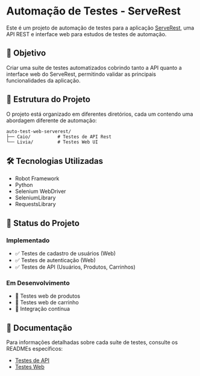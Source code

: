 # Automação de Testes - ServeRest

Este é um projeto de automação de testes para a aplicação [ServeRest](https://front.serverest.dev/), uma API REST e interface web para estudos de testes de automação.

## 🚀 Objetivo

Criar uma suíte de testes automatizados cobrindo tanto a API quanto a interface web do ServeRest, permitindo validar as principais funcionalidades da aplicação.

## 📂 Estrutura do Projeto

O projeto está organizado em diferentes diretórios, cada um contendo uma abordagem diferente de automação:

```
auto-test-web-serverest/
├── Caio/          # Testes de API Rest
└── Livia/         # Testes Web UI
```

## 🛠️ Tecnologias Utilizadas

- Robot Framework
- Python
- Selenium WebDriver
- SeleniumLibrary
- RequestsLibrary

## 📌 Status do Projeto

### Implementado
- ✅ Testes de cadastro de usuários (Web)
- ✅ Testes de autenticação (Web)
- ✅ Testes de API (Usuários, Produtos, Carrinhos)

### Em Desenvolvimento
- 🚧 Testes web de produtos
- 🚧 Testes web de carrinho
- 🚧 Integração contínua

## 📝 Documentação

Para informações detalhadas sobre cada suíte de testes, consulte os READMEs específicos:

- [Testes de API](./Caio/README.md)
- [Testes Web](./Livia/README.md)
